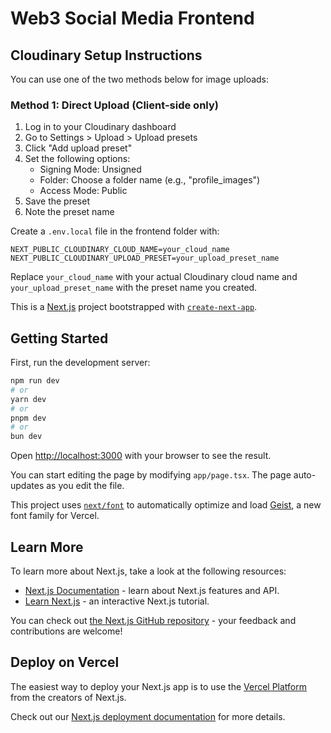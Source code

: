 # Web3 Social Media Frontend

## Cloudinary Setup Instructions

You can use one of the two methods below for image uploads:

### Method 1: Direct Upload (Client-side only)

1. Log in to your Cloudinary dashboard
2. Go to Settings > Upload > Upload presets
3. Click "Add upload preset"
4. Set the following options:
   - Signing Mode: Unsigned
   - Folder: Choose a folder name (e.g., "profile_images")
   - Access Mode: Public
5. Save the preset
6. Note the preset name

Create a `.env.local` file in the frontend folder with:

```
NEXT_PUBLIC_CLOUDINARY_CLOUD_NAME=your_cloud_name
NEXT_PUBLIC_CLOUDINARY_UPLOAD_PRESET=your_upload_preset_name
```

Replace `your_cloud_name` with your actual Cloudinary cloud name and `your_upload_preset_name` with the preset name you created.


This is a [Next.js](https://nextjs.org) project bootstrapped with [`create-next-app`](https://nextjs.org/docs/app/api-reference/cli/create-next-app).

## Getting Started

First, run the development server:

```bash
npm run dev
# or
yarn dev
# or
pnpm dev
# or
bun dev
```

Open [http://localhost:3000](http://localhost:3000) with your browser to see the result.

You can start editing the page by modifying `app/page.tsx`. The page auto-updates as you edit the file.

This project uses [`next/font`](https://nextjs.org/docs/app/building-your-application/optimizing/fonts) to automatically optimize and load [Geist](https://vercel.com/font), a new font family for Vercel.

## Learn More

To learn more about Next.js, take a look at the following resources:

- [Next.js Documentation](https://nextjs.org/docs) - learn about Next.js features and API.
- [Learn Next.js](https://nextjs.org/learn) - an interactive Next.js tutorial.

You can check out [the Next.js GitHub repository](https://github.com/vercel/next.js) - your feedback and contributions are welcome!

## Deploy on Vercel

The easiest way to deploy your Next.js app is to use the [Vercel Platform](https://vercel.com/new?utm_medium=default-template&filter=next.js&utm_source=create-next-app&utm_campaign=create-next-app-readme) from the creators of Next.js.

Check out our [Next.js deployment documentation](https://nextjs.org/docs/app/building-your-application/deploying) for more details.
